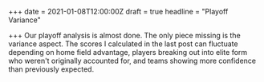 +++
date = 2021-01-08T12:00:00Z
draft = true
headline = "Playoff Variance"

+++
Our playoff analysis is almost done. The only piece missing is the variance aspect. The scores I calculated in the last post can fluctuate depending on home field advantage, players breaking out into elite form who weren't originally accounted for, and teams showing more confidence  than previously expected.